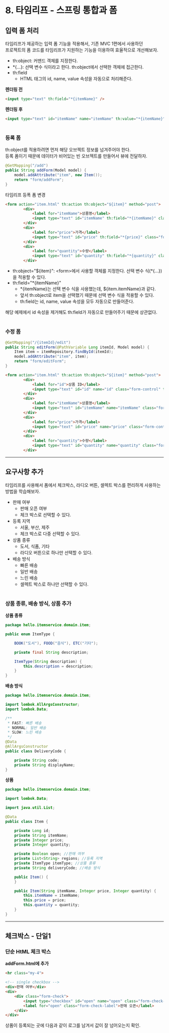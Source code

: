# 8. 타임리프 - 스프링 통합과 폼

## 입력 폼 처리

타임리프가 제공하는 입력 폼 기능을 적용해서, 기존 MVC 1편에서 사용하던  
프로젝트의 폼 코드를 타임리프가 지원하는 기능을 이용하여 효율적으로 개선해보자.

- th:object: 커맨드 객체를 지정한다.
- \*{...}: 선택 변수 식이라고 한다. th:object에서 선택한 객체에 접근한다.
- th:field
  - HTML 태그의 id, name, value 속성을 자동으로 처리해준다.

**렌더링 전**  
```html
<input type="text" th:field="*{itemName}" />
```

**렌더링 후**  
```html
<input type="text" id="itemName" name="itemName" th:value="*{itemName}" />
```

#

### 등록 폼
th:object를 적용하려면 먼저 해당 오브젝트 정보를 넘겨주어야 한다.  
등록 폼이기 때문에 데이터가 비어있는 빈 오브젝트를 만들어서 뷰에 전달하자.

```java
@GetMapping("/add")
public String addForm(Model model) {
    model.addAttribute("item", new Item());
    return "form/addForm";
}
```

타임리프 등폭 폼 변경

```html
<form action="item.html" th:action th:object="${item}" method="post">
        <div>
            <label for="itemName">상품명</label>
            <input type="text" id="itemName" th:field="*{itemName}" class="form-control" placeholder="이름을 입력하세요">
        </div>
        <div>
            <label for="price">가격</label>
            <input type="text" id="price" th:field="*{price}" class="form-control" placeholder="가격을 입력하세요">
        </div>
        <div>
            <label for="quantity">수량</label>
            <input type="text" id="quantity" th:field="*{quantity}" class="form-control" placeholder="수량을 입력하세요">
        </div>
```

- th:object="${item}": \<form>에서 사용할 객체를 지정한다. 선택 변수 식(\*{...})을 적용할 수 있다.
- th:field="\*{itemName}"
  - \*{itemName}는 선택 변수 식을 사용했는데, ${item.itemName}과 같다.
  - 앞서 th:object로 item을 선택했기 때문에 선택 변수 식을 적용할 수 있다.
  - th:field는 id, name, value 속성을 모두 자동으로 만들어준다.

해당 예제에서 id 속성을 제거해도 th:field가 자동으로 만들어주기 때문에 상관없다.
  
#

### 수정 폼

```java
@GetMapping("/{itemId}/edit")
public String editForm(@PathVariable Long itemId, Model model) {
    Item item = itemRepository.findById(itemId);
    model.addAttribute("item", item);
    return "form/editForm";
}
```

```html
<form action="item.html" th:action th:object="${item}" method="post">
        <div>
            <label for="id">상품 ID</label>
            <input type="text" id="id" name="id" class="form-control" th:field="*{id}" readonly>
        </div>
        <div>
            <label for="itemName">상품명</label>
            <input type="text" id="itemName" name="itemName" class="form-control" th:field="*{itemName}">
        </div>
        <div>
            <label for="price">가격</label>
            <input type="text" id="price" name="price" class="form-control" th:field="*{price}">
        </div>
        <div>
            <label for="quantity">수량</label>
            <input type="text" id="quantity" name="quantity" class="form-control" th:field="*{quantity}">
        </div>
```

---

## 요구사항 추가

타임리프를 사용해서 폼에서 체크박스, 라디오 버튼, 셀렉트 박스를 편리하게 사용하는 방법을 학습해보자.

- 판매 여부
  - 판매 오픈 여부
  - 체크 박스로 선택할 수 있다.
- 등록 지역
  - 서울, 부산, 제주
  - 체크 박스로 다중 선택할 수 있다.
- 상품 종류
  - 도서, 식품, 기타
  - 라디오 버튼으로 하나만 선택할 수 있다.
- 배송 방식
  - 빠른 배송
  - 일반 배송
  - 느린 배송
  - 셀렉트 박스로 하나만 선택할 수 있다.

#

### 상품 종류, 배송 방식, 상품 추가

**상품 종류**
```java
package hello.itemservice.domain.item;

public enum ItemType {

    BOOK("도서"), FOOD("음식"), ETC("기타");

    private final String description;

    ItemType(String description) {
        this.description = description;
    }
}
```

**배송 방식**
```java
package hello.itemservice.domain.item;

import lombok.AllArgsConstructor;
import lombok.Data;

/**
 * FAST: 빠른 배송
 * NORMAL: 일반 배송
 * SLOW: 느린 배송
 */
@Data
@AllArgsConstructor
public class DeliveryCode {

    private String code;
    private String displayName;
}
```

**상품**  
```java
package hello.itemservice.domain.item;

import lombok.Data;

import java.util.List;

@Data
public class Item {

    private Long id;
    private String itemName;
    private Integer price;
    private Integer quantity;

    private Boolean open; //판매 여부
    private List<String> regions; //등록 지역
    private ItemType itemType; //상품 종류
    private String deliveryCode; //배송 방식

    public Item() {
    }

    public Item(String itemName, Integer price, Integer quantity) {
        this.itemName = itemName;
        this.price = price;
        this.quantity = quantity;
    }
}
```    

---

## 체크박스 - 단일1

### 단순 HtML 체크 박스

**addForm.html에 추가**
```html
<hr class="my-4">

<!-- single checkbox -->
<div>판매 여부</div>
<div>
    <div class="form-check">
        <input type="checkbox" id="open" name="open" class="form-check-input">
        <label for="open" class="form-check-label">판매 오픈</label>
    </div>
</div>
```

상품이 등록되는 곳에 다음과 같이 로그를 남겨서 값이 잘 넘어오는지 확인.



        

